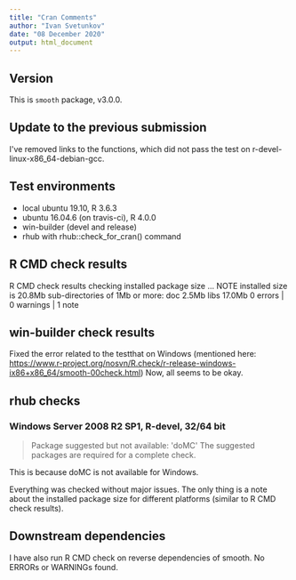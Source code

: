 ```yaml
---
title: "Cran Comments"
author: "Ivan Svetunkov"
date: "08 December 2020"
output: html_document
---
```

## Version
This is ``smooth`` package, v3.0.0.

## Update to the previous submission
I've removed links to the functions, which did not pass the test on r-devel-linux-x86_64-debian-gcc.

## Test environments
* local ubuntu 19.10, R 3.6.3
* ubuntu 16.04.6 (on travis-ci), R 4.0.0
* win-builder (devel and release)
* rhub with rhub::check_for_cran() command

## R CMD check results
R CMD check results
checking installed package size ... NOTE
    installed size is 20.8Mb
    sub-directories of 1Mb or more:
      doc    2.5Mb
      libs  17.0Mb
0 errors | 0 warnings | 1 note

## win-builder check results
Fixed the error related to the testthat on Windows (mentioned here: https://www.r-project.org/nosvn/R.check/r-release-windows-ix86+x86_64/smooth-00check.html)
Now, all seems to be okay.

## rhub checks
### Windows Server 2008 R2 SP1, R-devel, 32/64 bit
> Package suggested but not available: 'doMC'
> The suggested packages are required for a complete check.

This is because doMC is not available for Windows.

Everything was checked without major issues. The only thing is a note about the installed package size for different platforms (similar to R CMD check results).

## Downstream dependencies
I have also run R CMD check on reverse dependencies of smooth.
No ERRORs or WARNINGs found.
